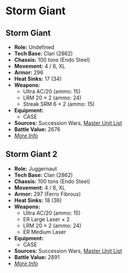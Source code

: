 # Storm Giant
## Storm Giant
- **Role:** Undefined
- **Tech Base:** Clan (2862)
- **Chassis:** 100 tons (Endo Steel)
- **Movement:** 4 / 6, XL
- **Armor:** 296
- **Heat Sinks:** 17 (34)
- **Weapons:**
  - Ultra AC/20 (ammo: 15)
  - LRM 20 × 2 (ammo: 24)
  - Streak SRM 6 × 2 (ammo: 15)
- **Equipment:**
  - CASE
- **Sources:** Succession Wars, [Master Unit List](http://masterunitlist.info/Unit/Details/7649/storm-giant-standard)
- **Battle Value:** 2676
- [*More Info*](storm_giant/storm_giant.md)

## Storm Giant 2
- **Role:** Juggernaut
- **Tech Base:** Clan (2862)
- **Chassis:** 100 tons (Endo Steel)
- **Movement:** 4 / 6, XL
- **Armor:** 297 (Ferro Fibrous)
- **Heat Sinks:** 18 (36)
- **Weapons:**
  - Ultra AC/20 (ammo: 15)
  - ER Large Laser × 2
  - LRM 20 × 2 (ammo: 24)
  - ER Medium Laser
- **Equipment:**
  - CASE
- **Sources:** Succession Wars, [Master Unit List](http://masterunitlist.info/Unit/Details/5145/storm-giant-2)
- **Battle Value:** 2891
- [*More Info*](storm_giant/storm_giant_2.md)

